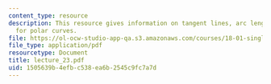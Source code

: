 ```yaml
---
content_type: resource
description: This resource gives information on tangent lines, arc length and areas
  for polar curves.
file: https://ol-ocw-studio-app-qa.s3.amazonaws.com/courses/18-01-single-variable-calculus-fall-2005/1505639b4efbc538ea6b2545c9fc7a7d_lecture_23.pdf
file_type: application/pdf
resourcetype: Document
title: lecture_23.pdf
uid: 1505639b-4efb-c538-ea6b-2545c9fc7a7d
---
```

